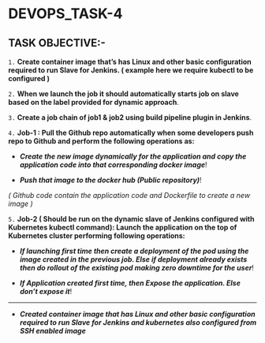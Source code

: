# DEVOPS_TASK-4

## TASK OBJECTIVE:-

`1.` **Create container image that’s has Linux and other basic configuration required to run Slave for Jenkins. ( example here we require kubectl to be configured )**

`2.` **When we launch the job it should automatically starts job on slave based on the label provided for dynamic approach**.

`3.` **Create a job chain of job1 & job2 using build pipeline plugin in Jenkins**.

`4.` **Job-1 : Pull the Github repo automatically when some developers push repo to Github and perform the following operations as:**

*  _**Create the new image dynamically for the application and copy the application code into that corresponding docker image**_!

*  _**Push that image to the docker hub (Public repository)**_!

 _( Github code contain the application code and Dockerfile to create a new image )_

`5.` **Job-2 ( Should be run on the dynamic slave of Jenkins configured with Kubernetes kubectl command): Launch the application on the top of Kubernetes cluster performing following operations:**

 * _**If launching first time then create a deployment of the pod using the image created in the previous job. Else if deployment already exists then do rollout of the existing pod making zero downtime for the user**_!

 *  _**If Application created first time, then Expose the application. Else don’t expose it**_!

---

* _**Created container image that has Linux and other basic configuration required to run Slave for Jenkins and  kubernetes also configured from SSH enabled image**_



